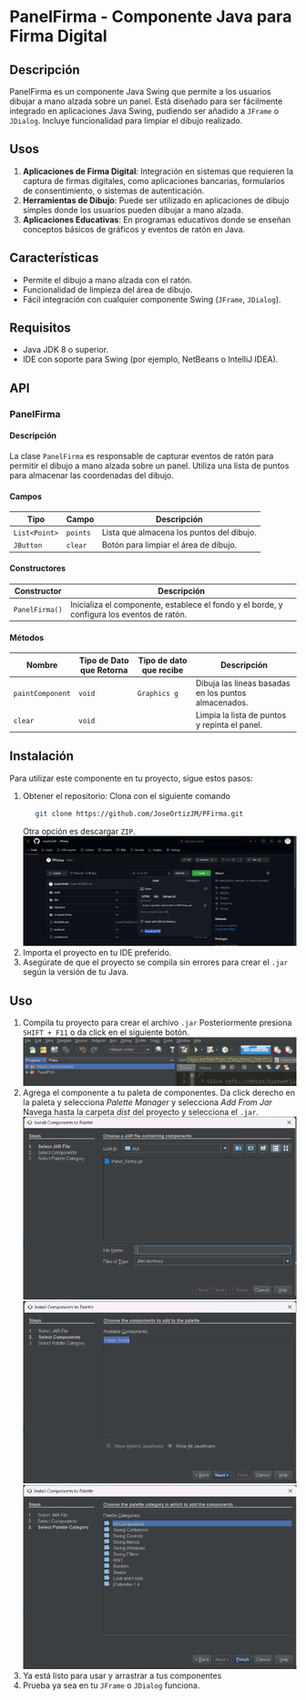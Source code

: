 # PanelFirma - Componente Java para Firma Digital

## Descripción
PanelFirma es un componente Java Swing que permite a los usuarios dibujar a mano alzada sobre un panel. Está diseñado para ser fácilmente integrado en aplicaciones Java Swing, pudiendo ser añadido a `JFrame` o `JDialog`. Incluye funcionalidad para limpiar el dibujo realizado.

## Usos
1. **Aplicaciones de Firma Digital**: Integración en sistemas que requieren la captura de firmas digitales, como aplicaciones bancarias, formularios de consentimiento, o sistemas de autenticación.
2. **Herramientas de Dibujo**: Puede ser utilizado en aplicaciones de dibujo simples donde los usuarios pueden dibujar a mano alzada.
3. **Aplicaciones Educativas**: En programas educativos donde se enseñan conceptos básicos de gráficos y eventos de ratón en Java.

## Características
- Permite el dibujo a mano alzada con el ratón.
- Funcionalidad de limpieza del área de dibujo.
- Fácil integración con cualquier componente Swing (`JFrame`, `JDialog`).

## Requisitos
- Java JDK 8 o superior.
- IDE con soporte para Swing (por ejemplo, NetBeans o IntelliJ IDEA).

## API

### PanelFirma

#### Descripción
La clase `PanelFirma` es responsable de capturar eventos de ratón para permitir el dibujo a mano alzada sobre un panel. Utiliza una lista de puntos para almacenar las coordenadas del dibujo.

#### Campos
| Tipo         | Campo  | Descripción                             |
|--------------|--------|-----------------------------------------|
| `List<Point>` | `points` | Lista que almacena los puntos del dibujo. |
| `JButton`    | `clear` | Botón para limpiar el área de dibujo.     |

#### Constructores
| Constructor  | Descripción                                                    |
|--------------|----------------------------------------------------------------|
| `PanelFirma()` | Inicializa el componente, establece el fondo y el borde, y configura los eventos de ratón. |

#### Métodos
| Nombre          | Tipo de Dato que Retorna | Tipo de dato que recibe | Descripción                                                     |
|-----------------|--------------------------|-------------------------|-----------------------------------------------------------------|
| `paintComponent`| `void`                   | `Graphics g`            | Dibuja las líneas basadas en los puntos almacenados.             |
| `clear`         | `void`                   |                         | Limpia la lista de puntos y repinta el panel.                    |

## Instalación
Para utilizar este componente en tu proyecto, sigue estos pasos:
1. Obtener el repositorio: 
   Clona con el siguiente comando
   ```bash
      git clone https://github.com/JoseOrtizJM/PFirma.git
   ```
   Otra opción es descargar `ZIP`.
   ![Descargar ZIP](SS/6.png)
3. Importa el proyecto en tu IDE preferido.
4. Asegúrate de que el proyecto se compila sin errores para crear el `.jar` según la versión de tu Java.

## Uso
1. Compila tu proyecto para crear el archivo `.jar`
   Posteriormente presiona `SHIFT + F11` o da click en el siguiente botón.
    ![Compilar proyecto](SS/1.png)
3. Agrega el componente a tu paleta de componentes.
   Da click derecho en la paleta y selecciona *Palette Manager* y selecciona *Add From Jar*
   Navega hasta la carpeta *dist* del proyecto y selecciona el `.jar`.
   ![Agregar desde JAR 1](SS/2.png)
   ![Agregar desde JAR 2](SS/3.png)
   ![Agregar desde JAR 3](SS/4.png)
4. Ya está listo para usar y arrastrar a tus componentes
5. Prueba ya sea en tu `JFrame` o `JDialog` funciona.

